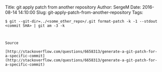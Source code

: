 Title: git apply patch from another repository
Author: SergeM
Date: 2016-08-14 14:10:00
Slug: git-apply-patch-from-another-repository
Tags: 

<div dir="ltr" style="text-align: left;" trbidi="on"><pre class="lang-bash prettyprint prettyprinted"><code><span class="pln">$ git </span><span class="pun">--</span><span class="pln">git</span><span class="pun">-</span><span class="pln">dir</span><span class="pun">=../<</span><span class="pln">some_other_repo</span><span class="pun">>/.</span><span class="pln">git format</span><span class="pun">-</span><span class="pln">patch </span><span class="pun">-</span><span class="pln">k </span><span class="pun">-</span><span class="lit">1</span><span class="pln"> </span><span class="pun">--</span><span class="pln">stdout </span><span class="pun"><</span><span class="pln">commit SHA</span><span class="pun">></span><span class="pln"> </span><span class="pun">|</span><span class="pln"> git am </span><span class="pun">-</span><span class="lit">3</span><span class="pln"> </span><span class="pun">-</span><span class="pln">k</span></code></pre><pre class="lang-bash prettyprint prettyprinted"><code><span class="pln">&nbsp;</span></code></pre><pre class="lang-bash prettyprint prettyprinted"><code><span class="pln">Source </span></code></pre><pre class="lang-bash prettyprint prettyprinted"><code><span class="pln">[http://stackoverflow.com/questions/6658313/generate-a-git-patch-for-a-specific-commit](http://stackoverflow.com/questions/6658313/generate-a-git-patch-for-a-specific-commit)&nbsp;</span></code></pre></div>